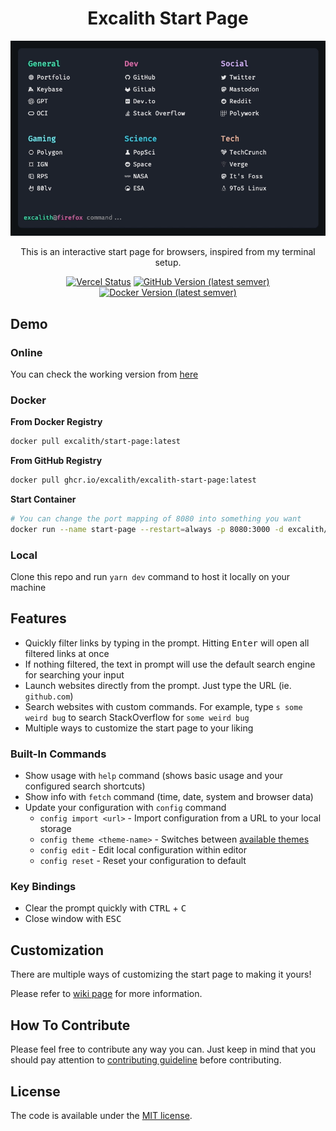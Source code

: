 <div align="center">
	<h1 align="center">Excalith Start Page</h1>
	<img src=".github/startpage.gif" />

This is an interactive start page for browsers, inspired from my terminal setup.

[![Vercel Status](https://therealsujitk-vercel-badge.vercel.app/?app=excalith-start-page)](https://excalith-start-page.vercel.app)
[![GitHub Version (latest semver)](https://img.shields.io/github/v/tag/excalith/excalith-start-page?sort=semver&label=github)](https://github.com/excalith/excalith-start-page)
[![Docker Version (latest semver)](https://img.shields.io/docker/v/excalith/start-page?sort=semver&label=docker)](https://hub.docker.com/r/excalith/start-page)

</div>

## Demo

### Online

You can check the working version from [here](https://excalith-start-page.vercel.app)

### Docker

**From Docker Registry**

```bash
docker pull excalith/start-page:latest
```

**From GitHub Registry**

```bash
docker pull ghcr.io/excalith/excalith-start-page:latest
```

**Start Container**

```bash
# You can change the port mapping of 8080 into something you want
docker run --name start-page --restart=always -p 8080:3000 -d excalith/start-page
```

### Local

Clone this repo and run `yarn dev` command to host it locally on your machine

## Features

- Quickly filter links by typing in the prompt. Hitting <kbd>Enter</kbd> will open all filtered links at once
- If nothing filtered, the text in prompt will use the default search engine for searching your input
- Launch websites directly from the prompt. Just type the URL (ie. `github.com`)
- Search websites with custom commands. For example, type `s some weird bug` to search StackOverflow for `some weird bug`
- Multiple ways to customize the start page to your liking

### Built-In Commands

- Show usage with `help` command (shows basic usage and your configured search shortcuts)
- Show info with `fetch` command (time, date, system and browser data)
- Update your configuration with `config` command
  - `config import <url>` - Import configuration from a URL to your local storage
  - `config theme <theme-name>` - Switches between [available themes](./public/themes/)
  - `config edit` - Edit local configuration within editor
  - `config reset` - Reset your configuration to default

### Key Bindings

- Clear the prompt quickly with <kbd>CTRL</kbd> + <kbd>C</kbd>
- Close window with <kbd>ESC</kbd>

## Customization

There are multiple ways of customizing the start page to making it yours!

Please refer to [wiki page](https://github.com/excalith/excalith-start-page/wiki) for more information.

## How To Contribute

Please feel free to contribute any way you can. Just keep in mind that you should pay attention to [contributing guideline](.github/CONTRIBUTING.md) before contributing.

## License

The code is available under the [MIT license](LICENSE).
